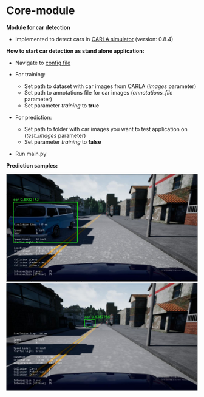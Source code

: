 # Core-module
**Module for car detection**

- Implemented to detect cars in [CARLA simulator](http://carla.org/) (version: 0.8.4)

**How to start car detection as stand alone application:**
- Navigate to [config file](https://github.com/affinis-lab/car-detection-module/blob/master/config.json)
- For training: 
  - Set path to dataset with car images from CARLA (_images_ parameter)
  - Set path to annotations file for car images (_annotations_file_ parameter)
  - Set parameter _training_ to **true**
- For prediction:
  - Set path to folder with car images you want to test application on (_test_images_ parameter) 
  - Set parameter _training_ to **false**
  
- Run main.py

**Prediction samples:**

![Gif 1](https://github.com/affinis-lab/car-detection-module/blob/master/images/car_image1.png)
![Gif 2](https://github.com/affinis-lab/car-detection-module/blob/master/images/car_image2.png)
